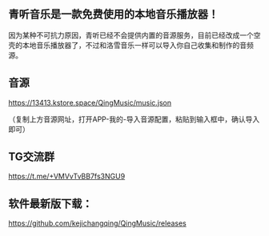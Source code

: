 ## 青听音乐是一款免费使用的本地音乐播放器！
因为某种不可抗力原因，青听已经不会提供内置的音源服务，目前已经改成一个空壳的本地音乐播放器了，不过和洛雪音乐一样可以导入你自己收集和制作的音频源。
## 音源
https://13413.kstore.space/QingMusic/music.json

（复制上方音源网址，打开APP-我的-导入音源配置，粘贴到输入框中，确认导入即可）
## TG交流群
https://t.me/+VMVvTvBB7fs3NGU9
## 软件最新版下载：
https://github.com/kejichangqing/QingMusic/releases
